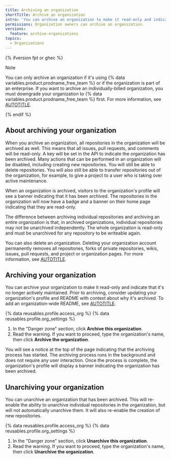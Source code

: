 ```yaml
---
title: Archiving an organization
shortTitle: Archive an organization
intro: 'You can archive an organization to make it read-only and indicate that it''s no longer actively maintained. You can also unarchive organizations that have been archived.'
permissions: Organization owners can archive an organization.
versions:
  feature: archive-organizations
topics:
  - Organizations
---
```


{% ifversion fpt or ghec %}

> [!NOTE]
> You can only archive an organization if it's using {% data variables.product.prodname_free_team %} or if the organization is part of an enterprise. If you want to archive an individually-billed organization, you must downgrade your organization to {% data variables.product.prodname_free_team %} first. For more information, see [AUTOTITLE](/billing/managing-billing-for-your-github-account/downgrading-your-github-subscription).

{% endif %}

## About archiving your organization

When you archive an organization, all repositories in the organization will be archived as well. This means that all issues, pull requests, and comments will be read-only. A key will be set in the API to indicate the organization has been archived. Many actions that can be performed in an organization will be disabled, including creating new repositories. You will still be able to delete repositories. You will also still be able to transfer repositories out of the organization, for example, to give a project to a user who is taking over active maintenance.

When an organization is archived, visitors to the organization's profile will see a banner indicating that it has been archived. The repositories in the organization will now have a badge and a banner on their home page indicating that they are read-only.

The difference between archiving individual repositories and archiving an entire organization is that, in archived organizations, individual repositories may not be unarchived independently. The whole organization is read-only and must be unarchived for any repository to be writeable again.

You can also delete an organization. Deleting your organization account permanently removes all repositories, forks of private repositories, wikis, issues, pull requests, and project or organization pages. For more information, see [AUTOTITLE](/organizations/managing-organization-settings/deleting-an-organization-account).

## Archiving your organization

You can archive your organization to make it read-only and indicate that it's no longer actively maintained. Prior to archiving, consider updating your organization's profile and README with context about why it's archived. To add an organization-wide README, see [AUTOTITLE](/organizations/collaborating-with-groups-in-organizations/customizing-your-organizations-profile).

{% data reusables.profile.access_org %}
{% data reusables.profile.org_settings %}
1. In the "Danger zone" section, click **Archive this organization**.
1. Read the warning. If you want to proceed, type the organization's name, then click **Archive the organization**.

You will see a notice at the top of the page indicating that the archiving process has started. The archiving process runs in the background and does not require any user interaction. Once the process is complete, the organization's profile will display a banner indicating the organization has been archived.

## Unarchiving your organization

You can unarchive an organization that has been archived. This will re-enable the ability to unarchive individual repositories in the organization, but will not automatically unarchive them. It will also re-enable the creation of new repositories.

{% data reusables.profile.access_org %}
{% data reusables.profile.org_settings %}
1. In the "Danger zone" section, click **Unarchive this organization**.
1. Read the warning. If you want to proceed, type the organization's name, then click **Unarchive the organization**.
